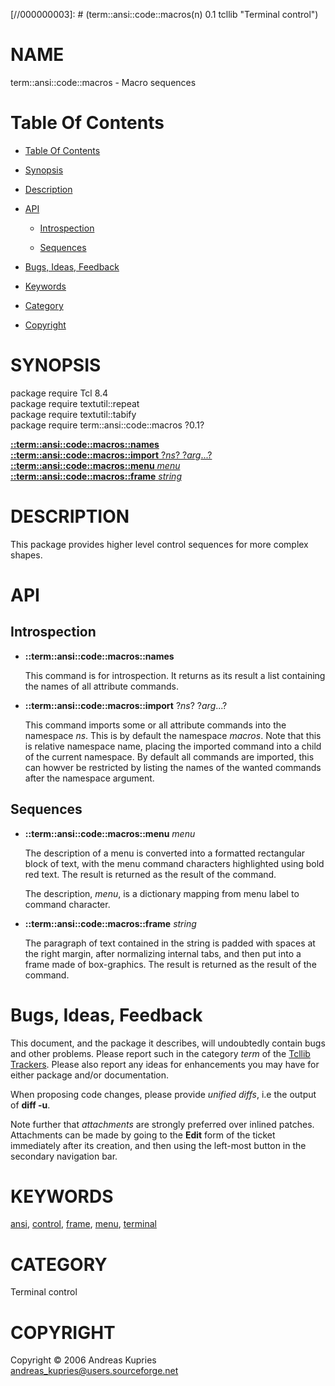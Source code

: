 
[//000000001]: # (term::ansi::code::macros - Terminal control)
[//000000002]: # (Generated from file 'ansi_cmacros.man' by tcllib/doctools with format 'markdown')
[//000000003]: # (term::ansi::code::macros(n) 0.1 tcllib "Terminal control")

# NAME

term::ansi::code::macros - Macro sequences

# <a name='toc'></a>Table Of Contents

  -  [Table Of Contents](#toc)

  -  [Synopsis](#synopsis)

  -  [Description](#section1)

  -  [API](#section2)

      -  [Introspection](#subsection1)

      -  [Sequences](#subsection2)

  -  [Bugs, Ideas, Feedback](#section3)

  -  [Keywords](#keywords)

  -  [Category](#category)

  -  [Copyright](#copyright)

# <a name='synopsis'></a>SYNOPSIS

package require Tcl 8.4  
package require textutil::repeat  
package require textutil::tabify  
package require term::ansi::code::macros ?0.1?  

[__::term::ansi::code::macros::names__](#1)  
[__::term::ansi::code::macros::import__ ?*ns*? ?*arg*...?](#2)  
[__::term::ansi::code::macros::menu__ *menu*](#3)  
[__::term::ansi::code::macros::frame__ *string*](#4)  

# <a name='description'></a>DESCRIPTION

This package provides higher level control sequences for more complex shapes.

# <a name='section2'></a>API

## <a name='subsection1'></a>Introspection

  - <a name='1'></a>__::term::ansi::code::macros::names__

    This command is for introspection. It returns as its result a list
    containing the names of all attribute commands.

  - <a name='2'></a>__::term::ansi::code::macros::import__ ?*ns*? ?*arg*...?

    This command imports some or all attribute commands into the namespace *ns*.
    This is by default the namespace *macros*. Note that this is relative
    namespace name, placing the imported command into a child of the current
    namespace. By default all commands are imported, this can howver be
    restricted by listing the names of the wanted commands after the namespace
    argument.

## <a name='subsection2'></a>Sequences

  - <a name='3'></a>__::term::ansi::code::macros::menu__ *menu*

    The description of a menu is converted into a formatted rectangular block of
    text, with the menu command characters highlighted using bold red text. The
    result is returned as the result of the command.

    The description, *menu*, is a dictionary mapping from menu label to command
    character.

  - <a name='4'></a>__::term::ansi::code::macros::frame__ *string*

    The paragraph of text contained in the string is padded with spaces at the
    right margin, after normalizing internal tabs, and then put into a frame
    made of box-graphics. The result is returned as the result of the command.

# <a name='section3'></a>Bugs, Ideas, Feedback

This document, and the package it describes, will undoubtedly contain bugs and
other problems. Please report such in the category *term* of the [Tcllib
Trackers](http://core.tcl.tk/tcllib/reportlist). Please also report any ideas
for enhancements you may have for either package and/or documentation.

When proposing code changes, please provide *unified diffs*, i.e the output of
__diff -u__.

Note further that *attachments* are strongly preferred over inlined patches.
Attachments can be made by going to the __Edit__ form of the ticket immediately
after its creation, and then using the left-most button in the secondary
navigation bar.

# <a name='keywords'></a>KEYWORDS

[ansi](../../../../index.md#ansi), [control](../../../../index.md#control),
[frame](../../../../index.md#frame), [menu](../../../../index.md#menu),
[terminal](../../../../index.md#terminal)

# <a name='category'></a>CATEGORY

Terminal control

# <a name='copyright'></a>COPYRIGHT

Copyright &copy; 2006 Andreas Kupries <andreas_kupries@users.sourceforge.net>
